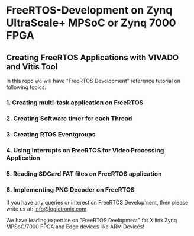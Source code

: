 # FreeRTOS-Development on Zynq UltraScale+ MPSoC or Zynq 7000 FPGA
## Creating FreeRTOS Applications with VIVADO and Vitis Tool
In this repo we will have "FreeRTOS Development" reference tutorial on following topics:
### 1. Creating multi-task application on FreeRTOS
### 2. Creating Software timer for each Thread
### 3. Creating RTOS Eventgroups
### 4. Using Interrupts on FreeRTOS for Video Processing Application
### 5. Reading SDCard FAT files on FreeRTOS application
### 6. Implementing PNG Decoder on FreeRTOS

If you have any queries or interest on FreeRTOS Development, then please write us at: info@logictronix.com

We have leading expertise on "FreeRTOS Deelopment" for Xilinx Zynq MPSoC/7000 FPGA and Edge devices like ARM Devices!
